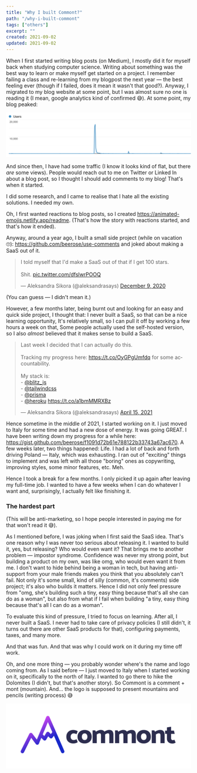 ```yaml
---
title: "Why I built Commont?"
path: "/why-i-built-commont"
tags: ["others"]
excerpt: ""
created: 2021-09-02
updated: 2021-09-02
---
```


When I first started writing blog posts (on Medium), I mostly did it for myself back when studying computer science. Writing about something was the best way to learn or make myself get started on a project. I remember failing a class and re-learning from my blogpost the next year — the best feeling ever (though if I failed, does it mean it wasn't that good?). Anyway, I migrated to my blog website at some point, but I was almost sure no one is reading it (I mean, google analytics kind of confirmed 😅). At some point, my blog peaked:

<div style="display: flex; justify-content: center; width: 100%">
  <div style="text-align: center; width: 600px">
    <img src="./blog-analytics.png"/>
  </div>
</div>

And since then, I have had some traffic (I know it looks kind of flat, but there _are_ some views). People would reach out to me on Twitter or Linked In about a blog post, so I thought I should add comments to my blog! That's when it started.

I did some research, and I came to realise that I hate all the existing solutions. I needed my own.

Oh, I first wanted reactions to blog posts, so I created https://animated-emojis.netlify.app/readme. (That's how the story with reactions started, and that's how it ended).

Anyway, around a year ago, I built a small side project (while on vacation 🙄): https://github.com/beerose/use-comments and joked about making a SaaS out of it.

<blockquote class="twitter-tweet"><p lang="en" dir="ltr">I told myself that I&#39;d make a SaaS out of that if I get 100 stars.<br><br>Shit. <a href="https://t.co/dfslwrPOOQ">pic.twitter.com/dfslwrPOOQ</a></p>&mdash; Aleksandra Sikora (@aleksandrasays) <a href="https://twitter.com/aleksandrasays/status/1336657594618957824?ref_src=twsrc%5Etfw">December 9, 2020</a></blockquote> <script async src="https://platform.twitter.com/widgets.js" charset="utf-8"></script>

(You can guess — I didn't mean it.)

However, a few months later, being burnt out and looking for an easy and quick side project, I thought that:
I never built a SaaS, so that can be a nice learning opportunity,
It's relatively small, so I can pull it off by working a few hours a week on that,
Some people actually used the self-hosted version, so I also _almost_ believed that it makes sense to build a SaaS.

<blockquote class="twitter-tweet"><p lang="en" dir="ltr">Last week I decided that I can actually do this. <br><br>Tracking my progress here: <a href="https://t.co/OyGPgUmfdq">https://t.co/OyGPgUmfdq</a> for some accountability. <br><br>My stack is:<br>- <a href="https://twitter.com/blitz_js?ref_src=twsrc%5Etfw">@blitz_js</a> <br>- <a href="https://twitter.com/tailwindcss?ref_src=twsrc%5Etfw">@tailwindcss</a> <br>- <a href="https://twitter.com/prisma?ref_src=twsrc%5Etfw">@prisma</a> <br>- <a href="https://twitter.com/heroku?ref_src=twsrc%5Etfw">@heroku</a> <a href="https://t.co/a1bmMMRXBz">https://t.co/a1bmMMRXBz</a></p>&mdash; Aleksandra Sikora (@aleksandrasays) <a href="https://twitter.com/aleksandrasays/status/1382793677110657031?ref_src=twsrc%5Etfw">April 15, 2021</a></blockquote> <script async src="https://platform.twitter.com/widgets.js" charset="utf-8"></script>

Hence sometime in the middle of 2021, I started working on it. I just moved to Italy for some time and had a new dose of energy. It was going GREAT. I have been writing down my progress for a while here: https://gist.github.com/beerose/f1091d72b61e788122b33743a67ac670.
A few weeks later, two things happened:
Life. I had a lot of back and forth driving Poland — Italy, which was exhausting.
I ran out of "exciting" things to implement and was left with all those "boring" ones as copywriting, improving styles, some minor features, etc. Meh.

Hence I took a break for a few months. I only picked it up again after leaving my full-time job. I wanted to have a few weeks when I can do whatever I want and, surprisingly, I actually felt like finishing it.

### The hardest part

(This will be anti-marketing, so I hope people interested in paying me for that won't read it 😅).

As I mentioned before, I was joking when I first said the SaaS idea. That's one reason why I was never too serious about releasing it. I wanted to build it, yes, but releasing? Who would even want it?
That brings me to another problem — impostor syndrome. Confidence was never my strong point, but building a product on my own, was like omg, who would even want it from me. I don't want to hide behind being a woman in tech, but having anti-support from your male friends makes you think that you absolutely can't fail. Not only it's some small, kind of silly (common, it's comments) side project; it's also who builds it matters. Hence I did not only feel pressure from "omg, she's building such a tiny, easy thing because that's all she can do as a woman", but also from what if I fail when building "a tiny, easy thing because that's all I can do as a woman".

To evaluate this kind of pressure, I tried to focus on learning. After all, I never built a SaaS. I never had to take care of privacy policies (I still didn't, it turns out there are other SaaS products for that), configuring payments, taxes, and many more.

And that was fun. And that was why I could work on it during my time off work.

Oh, and one more thing — you probably wonder where's the name and logo coming from. As I said before — I just moved to Italy when I started working on it, specifically to the north of Italy. I wanted to go there to hike the Dolomites (I didn't, but that's another story). So Commont is a comment + mont (mountain). And... the logo is supposed to present mountains and pencils (writing process) 😅

<div style="display: flex; justify-content: center; width: 100%">
  <div style="text-align: center; width: 600px">
    <img src="./commont-logo.png"/>
  </div>
</div>
